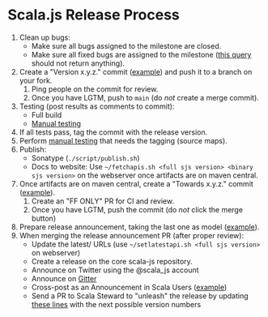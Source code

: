 # Scala.js Release Process

1. Clean up bugs:
    - Make sure all bugs assigned to the milestone are closed.
    - Make sure all fixed bugs are assigned to the milestone ([this query][1]
      should not return anything).
1. Create a "Version x.y.z." commit ([example][2]) and push it to a branch on
   your fork.
    1. Ping people on the commit for review.
    1. Once you have LGTM, push to `main` (do *not* create a merge commit).
1. Testing (post results as comments to commit):
    - Full build
    - [Manual testing][3]
1. If all tests pass, tag the commit with the release version.
1. Perform [manual testing][3] that needs the tagging (source maps).
1. Publish:
    - Sonatype (`./script/publish.sh`)
    - Docs to website: Use
      `~/fetchapis.sh <full sjs version> <binary sjs version>` on the webserver
      once artifacts are on maven central.
1. Once artifacts are on maven central, create a "Towards x.y.z." commit
   ([example][5]).
    1. Create an "FF ONLY" PR for CI and review.
    1. Once you have LGTM, push the commit (do *not* click the merge button)
1. Prepare release announcement, taking the last one as model ([example][6]).
1. When merging the release announcement PR (after proper review):
    - Update the latest/ URLs (use `~/setlatestapi.sh <full sjs version>` on
      webserver)
    - Create a release on the core scala-js repository.
    - Announce on Twitter using the @scala_js account
    - Announce on [Gitter](https://gitter.im/scala-js/scala-js)
    - Cross-post as an Announcement in Scala Users ([example][7])
    - Send a PR to Scala Steward to "unleash" the release by updating
      [these lines][8] with the next possible version numbers

[1]: https://github.com/scala-js/scala-js/issues?utf8=%E2%9C%93&q=is%3Aissue%20is%3Aclosed%20no%3Amilestone%20-label%3Ainvalid%20-label%3Aduplicate%20-label%3Aas-designed%20-label%3Aquestion%20-label%3Awontfix%20-label%3A%22can%27t%20reproduce%22%20-label%3A%22separate%20repo%22
[2]: https://github.com/scala-js/scala-js/commit/c3520bb9dae46757a975cccd428a77b8d6e6a75e
[3]: https://github.com/scala-js/scala-js/blob/main/TESTING.md
[5]: https://github.com/scala-js/scala-js/commit/c6c82e80f56bd2008ff8273088bbbbbbbc30f777
[6]: https://github.com/scala-js/scala-js-website/commit/057f743c3fb8abe6077fb4debeeec45cd5c53d5d
[7]: https://users.scala-lang.org/t/announcing-scala-js-1-4-0/7013
[8]: https://github.com/scala-steward-org/scala-steward/blob/30f3217ce11bbb0208d70070e7d5f49a3b1a25f0/modules/core/src/main/resources/default.scala-steward.conf#L19-L73

